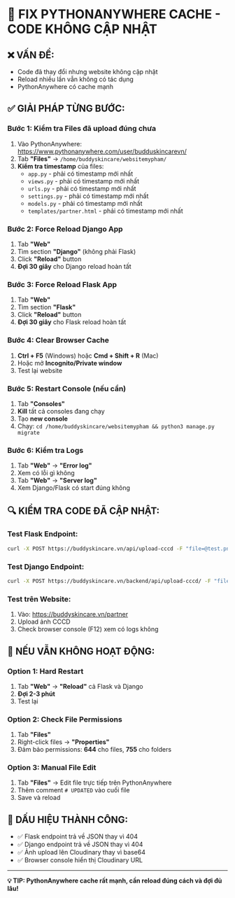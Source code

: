 # 🔄 FIX PYTHONANYWHERE CACHE - CODE KHÔNG CẬP NHẬT

## ❌ VẤN ĐỀ:
- Code đã thay đổi nhưng website không cập nhật
- Reload nhiều lần vẫn không có tác dụng
- PythonAnywhere có cache mạnh

## ✅ GIẢI PHÁP TỪNG BƯỚC:

### Bước 1: Kiểm tra Files đã upload đúng chưa
1. Vào PythonAnywhere: https://www.pythonanywhere.com/user/budduskincarevn/
2. Tab **"Files"** → `/home/buddyskincare/websitemypham/`
3. **Kiểm tra timestamp** của files:
   - `app.py` - phải có timestamp mới nhất
   - `views.py` - phải có timestamp mới nhất
   - `urls.py` - phải có timestamp mới nhất
   - `settings.py` - phải có timestamp mới nhất
   - `models.py` - phải có timestamp mới nhất
   - `templates/partner.html` - phải có timestamp mới nhất

### Bước 2: Force Reload Django App
1. Tab **"Web"**
2. Tìm section **"Django"** (không phải Flask)
3. Click **"Reload"** button
4. **Đợi 30 giây** cho Django reload hoàn tất

### Bước 3: Force Reload Flask App  
1. Tab **"Web"**
2. Tìm section **"Flask"** 
3. Click **"Reload"** button
4. **Đợi 30 giây** cho Flask reload hoàn tất

### Bước 4: Clear Browser Cache
1. **Ctrl + F5** (Windows) hoặc **Cmd + Shift + R** (Mac)
2. Hoặc mở **Incognito/Private window**
3. Test lại website

### Bước 5: Restart Console (nếu cần)
1. Tab **"Consoles"**
2. **Kill** tất cả consoles đang chạy
3. Tạo **new console**
4. Chạy: `cd /home/buddyskincare/websitemypham && python3 manage.py migrate`

### Bước 6: Kiểm tra Logs
1. Tab **"Web"** → **"Error log"**
2. Xem có lỗi gì không
3. Tab **"Web"** → **"Server log"** 
4. Xem Django/Flask có start đúng không

## 🔍 KIỂM TRA CODE ĐÃ CẬP NHẬT:

### Test Flask Endpoint:
```bash
curl -X POST https://buddyskincare.vn/api/upload-cccd -F "file=@test.png"
```

### Test Django Endpoint:
```bash
curl -X POST https://buddyskincare.vn/backend/api/upload-cccd/ -F "file=@test.png"
```

### Test trên Website:
1. Vào: https://buddyskincare.vn/partner
2. Upload ảnh CCCD
3. Check browser console (F12) xem có logs không

## 🚨 NẾU VẪN KHÔNG HOẠT ĐỘNG:

### Option 1: Hard Restart
1. Tab **"Web"** → **"Reload"** cả Flask và Django
2. **Đợi 2-3 phút**
3. Test lại

### Option 2: Check File Permissions
1. Tab **"Files"**
2. Right-click files → **"Properties"**
3. Đảm bảo permissions: **644** cho files, **755** cho folders

### Option 3: Manual File Edit
1. Tab **"Files"** → Edit file trực tiếp trên PythonAnywhere
2. Thêm comment `# UPDATED` vào cuối file
3. Save và reload

## 🎯 DẤU HIỆU THÀNH CÔNG:
- ✅ Flask endpoint trả về JSON thay vì 404
- ✅ Django endpoint trả về JSON thay vì 404  
- ✅ Ảnh upload lên Cloudinary thay vì base64
- ✅ Browser console hiển thị Cloudinary URL

---
**💡 TIP: PythonAnywhere cache rất mạnh, cần reload đúng cách và đợi đủ lâu!**